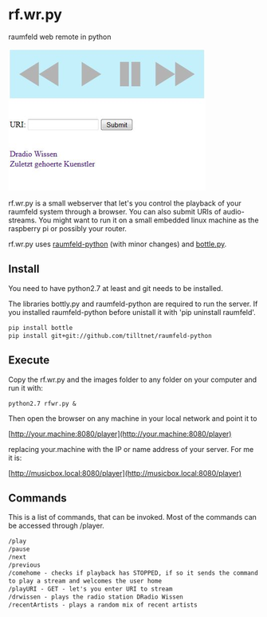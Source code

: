 rf.wr.py
========

raumfeld web remote in python

![Screenshot](/rfwr.jpg)

rf.wr.py is a small webserver that let's you control the playback of your raumfeld system through a browser. You can also submit URIs of audio-streams. You might want to run it on a small embedded linux machine as the raspberry pi or possibly your router.

rf.wr.py uses [raumfeld-python](https://github.com/tfeldmann/python-raumfeld) (with minor changes) and [bottle.py](http://bottlepy.org/docs/dev/index.html).

Install
-------
You need to have python2.7 at least and git needs to be installed.

The libraries bottly.py and raumfeld-python are required to run the server. If you installed raumfeld-python before unistall it with 'pip uninstall raumfeld'.

    pip install bottle
    pip install git+git://github.com/tilltnet/raumfeld-python
    
Execute
-------
Copy the rf.wr.py and the images folder to any folder on your computer and run it with:
    
    python2.7 rfwr.py &

Then open the browser on any machine in your local network and point it to 

[http://your.machine:8080/player](http://your.machine:8080/player)

replacing your.machine with the IP or name address of your server. For me it is:

[http://musicbox.local:8080/player](http://musicbox.local:8080/player)

Commands
--------
This is a list of commands, that can be invoked. Most of the commands can be accessed through /player.
		
	/play
	/pause
	/next
	/previous
	/comehome - checks if playback has STOPPED, if so it sends the command to play a stream and welcomes the user home
	/playURI - GET - let's you enter URI to stream
	/drwissen - plays the radio station DRadio Wissen
	/recentArtists - plays a random mix of recent artists 
